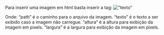 Para inserir uma imagem em html basta inserir a tag:
	<img src=”path” alt=”texto” height=”altura” width=”largura”>

Onde:
“path” é o caminho para o arquivo da imagem.
“texto” é o texto a ser exibido caso a imagem não carregue.
“altura” é a altura para exibição da imagem em pixels.
“largura” é a largura para exibição da imagem em pixels.
